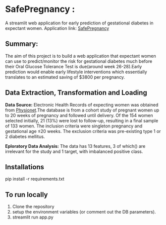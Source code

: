 
# SafePregnancy : 
A streamlit web application for early prediction of gestational diabetes in expectant women.
Application link: [SafePregnancy](https://watch-sugar-mommy.herokuapp.com/) 

## Summary:
The aim of this project is to build a web application that expectant women can use to predict/monitor the risk for gestational diabetes much before their Oral Glucose Tolerance Test is due(around week 26-28).Early prediction would enable early lifestyle interventions which essentially translates to an estimated saving of $3800 per pregnancy.
## Data Extraction, Transformation and Loading

**Data Source:** 
Electronic Health Records of expecting women was obtained from [Physionet](https://www.physionet.org/content/maternal-visceral-adipose/1.0.0/).The database is from a cohort study of pregnant women up to 20 weeks of pregnancy and followed until delivery. Of the 154 women selected initially, 21 (13%) were lost to follow-up, resulting in a final sample of 133 women. The inclusion criteria were singleton pregnancy and gestational age ≤20 weeks. The exclusion criteria was pre-existing type 1 or 2 diabetes mellitus.

**Eploratory Data Analysis:**
The data has 13 features, 3 of which() are irrelevant for the study and 1 target, with imbalanced positive class.

## Installations
pip install -r requirements.txt

## To run locally
1. Clone the repository 
2. setup the environment variables (or comment out the DB parameters).
3. streamlit run app.py


